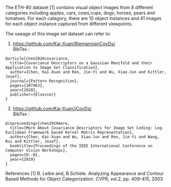 The ETH-80 dataset [1] contains visual object images from 8 different categories including apples, cars, cows,cups, dogs, horses, pears and tomatoes. For each category, there are 10 object instances and 41 images for each object instance captured from different viewpoints.  

The useage of this image set dataset can refer to:

1. https://github.com/Kai-Xuan/RiemannianCovDs/  
BibTex : 
```
@article{chen2020covariance,
  title={Covariance Descriptors on a Gaussian Manifold and their Application to Image Set Classification},
  author={Chen, Kai-Xuan and Ren, Jie-Yi and Wu, Xiao-Jun and Kittler, Josef},
  journal={Pattern Recognition},
  pages={107463},
  year={2020},
  publisher={Elsevier}
}
```

2. https://github.com/Kai-Xuan/iCovDs/  
BibTex : 
```
@inproceedings{chen2019more,
  title={More About Covariance Descriptors for Image Set Coding: Log-Euclidean Framework based Kernel Matrix Representation},
  author={Chen, Kai-Xuan and Wu, Xiao-Jun and Ren, Jie-Yi and Wang, Rui and Kittler, Josef},
  booktitle={Proceedings of the IEEE International Conference on Computer Vision Workshops},
  pages={0--0},
  year={2019}
}
```


References
[1] B. Leibe and, B.Schiele. Analyzing Appearance and Contour Based Methods for Object Categorization. CVPR, vol.2, pp. 409-415, 2003

